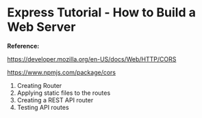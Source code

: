 # Express Tutorial - How to Build a Web Server

**Reference:**

https://developer.mozilla.org/en-US/docs/Web/HTTP/CORS

https://www.npmjs.com/package/cors

<ol>
  <li>Creating Router
  <li>Applying static files to the routes
  <li>Creating a REST API router
  <li>Testing API routes

